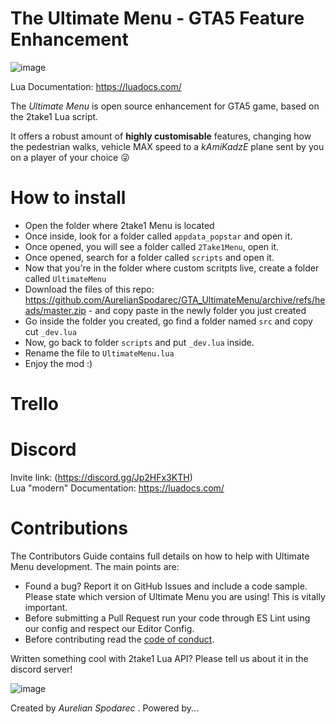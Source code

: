 
# The Ultimate Menu - GTA5 Feature Enhancement
![image](https://i.imgur.com/HaGvlUb.png)

Lua Documentation: https://luadocs.com/

The *Ultimate Menu* is open source enhancement for GTA5 game, based on the 2take1 Lua script.

It offers a robust amount of **highly customisable** features, changing how the pedestrian walks, vehicle MAX speed to a *kAmiKadzE* plane sent by you on a player of your choice 😜

# How to install
- Open the folder where 2take1 Menu is located
- Once inside, look for a folder called `appdata_popstar` and open it.
- Once opened, you will see a folder called `2Take1Menu`, open it. 
- Once opened, search for a folder called `scripts` and open it. 
- Now that you're in the folder where custom scritpts live, create a folder called `UltimateMenu`
- Download the files of this repo: https://github.com/AurelianSpodarec/GTA_UltimateMenu/archive/refs/heads/master.zip - and copy paste in the newly folder you just created
- Go inside the folder you created, go find a folder named `src` and copy cut `_dev.lua`
- Now, go back to folder `scripts` and put `_dev.lua` inside. 
- Rename the file to `UltimateMenu.lua`
- Enjoy the mod :)


# Trello

# Discord
Invite link: (https://discord.gg/Jp2HFx3KTH)  
Lua "modern" Documentation: https://luadocs.com/

# Contributions
The Contributors Guide contains full details on how to help with Ultimate Menu development. The main points are:

- Found a bug? Report it on GitHub Issues and include a code sample. Please state which version of Ultimate Menu you are using! This is vitally important.
- Before submitting a Pull Request run your code through ES Lint using our config and respect our Editor Config.
- Before contributing read the [code of conduct].

Written something cool with 2take1 Lua API? Please tell us about it in the discord server!


![image](https://i.imgur.com/7OhXRXB.jpg)

Created by *Aurelian Spodarec* . Powered by...
 


[code of conduct]: https://github.com/AurelianSpodarec/GTA_UltimateMenu/blob/master/docs/code-of-conduct.md



<!-- https://wallpaper.dog/large/5510330.jpg -->

 <!-- Banner -->
<!-- https://i.imgur.com/OH3RyiE.jpg -->
<!-- https://i.imgur.com/zPnvvPM.jpg -->
<!-- https://sm.ign.com/t/ign_in/screenshot/default/gtavpreview-banner_5gg6.1280.jpg -->
<!-- Big banners -->
<!-- https://i.imgur.com/b29oJqg.png -->
<!-- https://i.imgur.com/ODr6Bsc.jpg -->
<!-- https://static.tweaktown.com/news/8/4/84408_5_gta-on-ps5-series-4k-60-fps-raytracing-next-gen-effects_full.png -->
<!-- https://i.imgur.com/Bn4WjlL.png -->
<!-- https://i.imgur.com/5n6SC0b.jpg -->
<!-- https://i.imgur.com/HaGvlUb.png -->
<!-- https://i.imgur.com/Mxe7fOU.png -->
